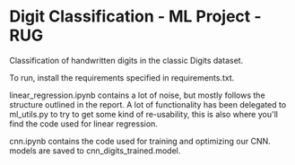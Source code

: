 # Digit Classification - ML Project - RUG

Classification of handwritten digits in the classic Digits dataset.

To run, install the requirements specified in requirements.txt.

linear_regression.ipynb contains a lot of noise, but mostly follows the structure outlined in the report.
A lot of functionality has been delegated to ml_utils.py to try to get some kind of re-usability, this is also where you'll find the code used for linear regression.

cnn.ipynb contains the code used for training and optimizing our CNN. models are saved to cnn_digits_trained.model.
